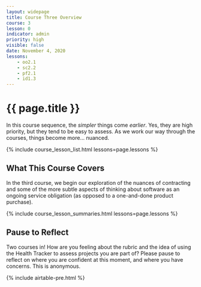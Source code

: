 ```yaml
---
layout: widepage
title: Course Three Overview
course: 3
lesson: 0
indicator: admin
priority: high
visible: false
date: November 4, 2020
lessons:
    - oo2.1
    - sc2.2
    - pf2.1
    - id1.3
---
```


# {{ page.title }}

In this course sequence, the *simpler* things come *earlier*. Yes, they are high priority, but they tend to be easy to assess. As we work our way through the courses, things become more... nuanced.

{% include course_lesson_list.html lessons=page.lessons %}

## What This Course Covers

In the third course, we begin our exploration of the nuances of contracting and some of the more subtle aspects of thinking about software as an ongoing service obligation (as opposed to a one-and-done product purchase). 

{% include course_lesson_summaries.html lessons=page.lessons %}

## Pause to Reflect

Two courses in! How are you feeling about the rubric and the idea of using the Health Tracker to assess projects you are part of? Please pause to reflect on where you are confident at this moment, and where you have concerns. This is anonymous.

{% include airtable-pre.html %}
